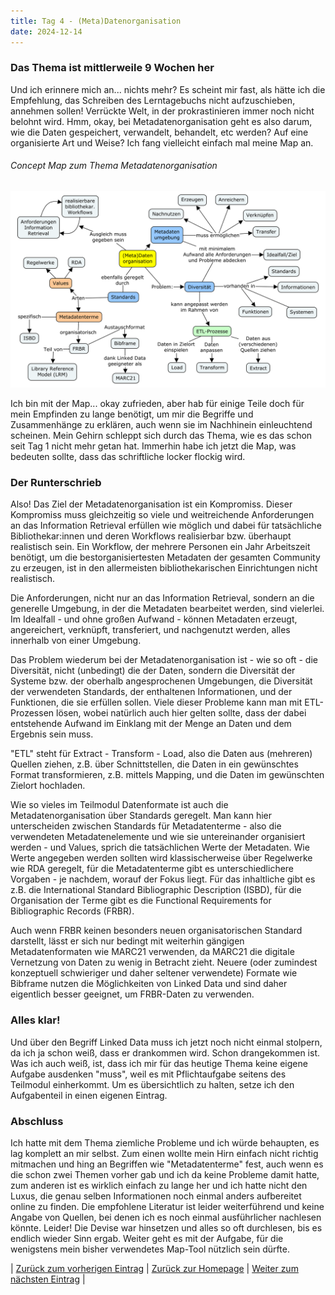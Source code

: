 ```yaml
---
title: Tag 4 - (Meta)Datenorganisation
date: 2024-12-14
---
```


### Das Thema ist mittlerweile 9 Wochen her

Und ich erinnere mich an... nichts mehr? Es scheint mir fast, als hätte ich die Empfehlung, das Schreiben des Lerntagebuchs nicht aufzuschieben, annehmen sollen! Verrückte Welt, in der prokrastinieren immer noch nicht belohnt wird. Hmm, okay, bei Metadatenorganisation geht es also darum, wie die Daten gespeichert, verwandelt, behandelt, etc werden? Auf eine organisierte Art und Weise? Ich fang vielleicht einfach mal meine Map an.

###### Concept Map zum Thema Metadatenorganisation

![Concept Map](https://raw.githubusercontent.com/piaspios/datenformate/refs/heads/master/assets/images/cmapdatenorganisation.png)

Ich bin mit der Map... okay zufrieden, aber hab für einige Teile doch für mein Empfinden zu lange benötigt, um mir die Begriffe und Zusammenhänge zu erklären, auch wenn sie im Nachhinein einleuchtend scheinen. Mein Gehirn schleppt sich durch das Thema, wie es das schon seit Tag 1 nicht mehr getan hat. Immerhin habe ich jetzt die Map, was bedeuten sollte, dass das schriftliche locker flockig wird.

### Der Runterschrieb

Also! Das Ziel der Metadatenorganisation ist ein Kompromiss. Dieser Kompromiss muss gleichzeitig so viele und weitreichende Anforderungen an das Information Retrieval erfüllen wie möglich und dabei für tatsächliche Bibliothekar:innen und deren Workflows realisierbar bzw. überhaupt realistisch sein. Ein Workflow, der mehrere Personen ein Jahr Arbeitszeit benötigt, um die bestorganisiertesten Metadaten der gesamten Community zu erzeugen, ist in den allermeisten bibliothekarischen Einrichtungen nicht realistisch.

Die Anforderungen, nicht nur an das Information Retrieval, sondern an die generelle Umgebung, in der die Metadaten bearbeitet werden, sind vielerlei. Im Idealfall - und ohne großen Aufwand - können Metadaten erzeugt, angereichert, verknüpft, transferiert, und nachgenutzt werden, alles innerhalb von einer Umgebung.

Das Problem wiederum bei der Metadatenorganisation ist - wie so oft - die Diversität, nicht (unbedingt) die der Daten, sondern die Diversität der Systeme bzw. der oberhalb angesprochenen Umgebungen, die Diversität der verwendeten Standards, der enthaltenen Informationen, und der Funktionen, die sie erfüllen sollen. Viele dieser Probleme kann man mit ETL-Prozessen lösen, wobei natürlich auch hier gelten sollte, dass der dabei entstehende Aufwand im Einklang mit der Menge an Daten und dem Ergebnis sein muss.

"ETL" steht für Extract - Transform - Load, also die Daten aus (mehreren) Quellen ziehen, z.B. über Schnittstellen, die Daten in ein gewünschtes Format transformieren, z.B. mittels Mapping, und die Daten im gewünschten Zielort hochladen.

Wie so vieles im Teilmodul Datenformate ist auch die Metadatenorganisation über Standards geregelt. Man kann hier unterscheiden zwischen Standards für Metadatenterme - also die verwendeten Metadatenelemente und wie sie untereinander organisiert werden - und Values, sprich die tatsächlichen Werte der Metadaten. Wie Werte angegeben werden sollten wird klassischerweise über Regelwerke wie RDA geregelt, für die Metadatenterme gibt es unterschiedlichere Vorgaben - je nachdem, worauf der Fokus liegt. Für das inhaltliche gibt es z.B. die International Standard Bibliographic Description (ISBD), für die Organisation der Terme gibt es die Functional Requirements for Bibliographic Records (FRBR).

Auch wenn FRBR keinen besonders neuen organisatorischen Standard darstellt, lässt er sich nur bedingt mit weiterhin gängigen Metadatenformaten wie MARC21 verwenden, da MARC21 die digitale Vernetzung von Daten zu wenig in Betracht zieht. Neuere (oder zumindest konzeptuell schwieriger und daher seltener verwendete) Formate wie Bibframe nutzen die Möglichkeiten von Linked Data und sind daher eigentlich besser geeignet, um FRBR-Daten zu verwenden.

### Alles klar!

Und über den Begriff Linked Data muss ich jetzt noch nicht einmal stolpern, da ich ja schon weiß, dass er drankommen wird. Schon drangekommen ist. Was ich auch weiß, ist, dass ich mir für das heutige Thema keine eigene Aufgabe ausdenken "muss", weil es mit Pflichtaufgabe seitens des Teilmodul einherkommt. Um es übersichtlich zu halten, setze ich den Aufgabenteil in einen eigenen Eintrag.

### Abschluss

Ich hatte mit dem Thema ziemliche Probleme und ich würde behaupten, es lag komplett an mir selbst. Zum einen wollte mein Hirn einfach nicht richtig mitmachen und hing an Begriffen wie "Metadatenterme" fest, auch wenn es die schon zwei Themen vorher gab und ich da keine Probleme damit hatte, zum anderen ist es wirklich einfach zu lange her und ich hatte nicht den Luxus, die genau selben Informationen noch einmal anders aufbereitet online zu finden. Die empfohlene Literatur ist leider weiterführend und keine Angabe von Quellen, bei denen ich es noch einmal ausführlicher nachlesen könnte. Leider! Die Devise war hinsetzen und alles so oft durchlesen, bis es endlich wieder Sinn ergab. Weiter geht es mit der Aufgabe, für die wenigstens mein bisher verwendetes Map-Tool nützlich sein dürfte.

| [Zurück zum vorherigen Eintrag](https://piaspios.github.io/datenformate/2024/12/08/tag3.html) | [Zurück zur Homepage](https://piaspios.github.io/datenformate/) | [Weiter zum nächsten Eintrag](https://piaspios.github.io/datenformate/2024/12/15/aufgabe1.html) |
